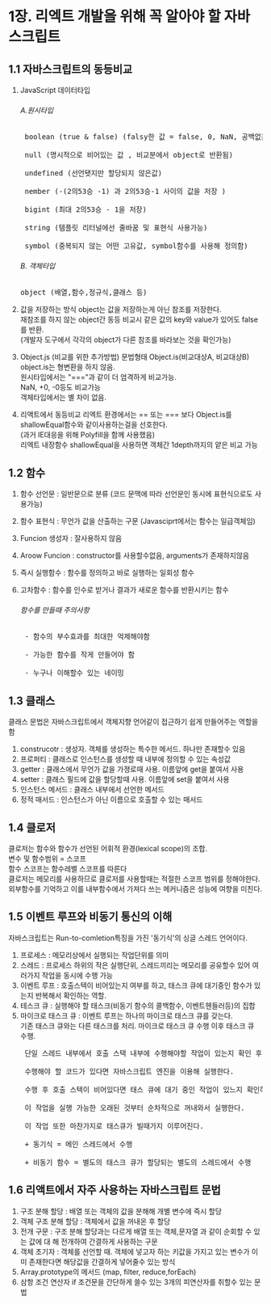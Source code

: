 # 1장. 리엑트 개발을 위해 꼭 알아야 할 자바스크립트

## 1.1 자바스크립트의 동등비교
1. JavaScript 데이터타입<br>
    ###### A.원시타입
    <pre>
    boolean (true & false) (falsy한 값 = false, 0, NaN, 공백없는 문자열, null, undeined )<br>
    null (명시적으로 비어있는 값 , 비교분에서 object로 반환됨)<br>
    undefined (선언됏지만 할당되지 않은값)<br>
    nember (-(2의53승 -1) 과 2의53승-1 사이의 값을 저장 ) <br>
    bigint (최대 2의53승 - 1을 저장)<br>
    string (템플릿 리터널에선 줄바꿈 및 표현식 사용가능)<br>
    symbol (중복되지 않는 어떤 고유값, symbol함수를 사용해 정의함)</pre>
     
    ###### B. 객체타입
    <pre>object (배열,함수,정규식,클래스 등)</pre>

3. 값을 저장하는 방식
object는 값을 저장하는게 아닌 참조를 저장한다.<br>
재참조를 하지 않는 object간 동등 비교시 같은 값의 key와 value가 있어도 false를 반환. <br>
(개발자 도구에서 각각의 object가 다른 참조를 바라보는 것을 확인가능)<br>

4. Object.js (비교를 위한 추가방법)
문법형태 Object.is(비교대상A, 비교대상B) <br>
object.is는 형변환을 하지 않음.<br>
원시타입에서는 "==="과 같이 더 엄격하게 비교가능.<br>
NaN, +0, -0등도 비교가능 <br>
객체타입에서는 별 차이 없음.<br>

5. 리액트에서 동등비교
리엑트 환경에서는 == 또는 === 보다 Object.is를 shallowEqual함수와 같이사용하는걸을 선호한다. <br>
(과거 IE대응을 위해 Polyfill을 함께 사용했음)<br>
리엑트 내장함수 shallowEqual을 사용하면 객체간 1depth까지의 얕은 비교 가능<br>

## 1.2 함수
1. 함수 선언문 : 일반문으로 분류 (코드 문맥에 따라 선언문인 동시에 표현식으로도 사용가능)<br>
2. 함수 표현식 : 무언가 값을 산출하는 구문 (Javasciprt에서는 함수는 일급객체임)<br>
3. Funcion 생성자 : 잘사용하지 않음 <br>
4. Aroow Funcion : constructor를 사용할수없음, arguments가 존재하지않음<br>
5. 즉시 실행함수 : 함수를 정의하고 바로 실행하는 일회성 함수<br>
6. 고차함수 : 함수를 인수로 받거나 결과가 새로운 함수를 반환시키는 함수<br>

    ###### 함수를 만들때 주의사항
    <pre>
    - 함수의 부수효과를 최대한 억제해야함<br>
    - 가능한 함수를 작게 만들어야 함<br>
    - 누구나 이해할수 있는 네이밍</pre>

## 1.3 클래스
클래스 문법은 자바스크립트에서 객체지향 언어같이 접근하기 쉽게 만들어주는 역할을 함 <br>
1. construcotr : 생성자. 객체를 생성하는 특수한 메서드. 하나만 존재할수 있음<br>
2. 프로퍼티 : 클래스로 인스턴스를 생성할 때 내부에 정의할 수 있는 속성값<br>
3. getter : 클래스에서 무언가 값을 가졍로때 사용. 이름앞에 get을 붙여서 사용<br>
4. setter : 클래스 필드에 값을 할당할때 사용. 이름앞에 set을 붙여서 사용<br>
5. 인스턴스 메서드 : 클래스 내부에서 선언한 메서드<br>
6. 정적 매서드 : 인스턴스가 아닌 이름으로 호출할 수 있는 매서드 <br>

## 1.4 클로저 
클로저는 함수와 함수가 선언된 어휘적 환경(lexical scope)의 조합.<br>
변수 및 함수범위 = 스코프<br> 
함수 스코프는 함수레벨 스코프를 따른다<br>
클로저는 메모리를 사용하므로 클로저를 사용할때는 적절한 스코프 범위를 정해야한다. <br> 
외부함수를 기억하고 이를 내부함수에서 가져다 쓰는 메커니즘은 성능에 여향을 미친다.<br>

## 1.5 이벤트 루프와 비동기 통신의 이해 
자바스크립트는 Run-to-comletion특징을 가진 '동기식'의 싱글 스레드 언어이다.<br> 
1. 프로세스 : 메모리상에서 실행되는 작업단위를 의미<br> 
2. 스레드 :  프로세스 하위의 작은 실행단위, 스레드끼리는 메모리를 공유할수 있어 여러가지 작업을 동시에 수행 가능<br> 
3. 이벤트 루프 :  호출스텍이 비어있는지 여부를 하고, 태스크 큐에 대기중인 함수가 있는지 반복해서 확인하는 역할.<br> 
4. 테스크 큐 : 실행해야 할 태스크(비동기 함수의 콜백함수, 이벤트헨들러등)의 집합<br> 
5. 마이크로 태스크 큐 : 이벤트 루프는 하나의 마이크로 태스크 큐를 갖는다.<br>기존 태스크 큐와는 다른 태스크를 처리. 마이크로 태스크 큐 수행 이후 태스크 큐 수행.
    <pre>
    단일 스레드 내부에서 호출 스택 내부에 수행해야할 작업이 있는지 확인 후,<br>
    수행해야 할 코드가 있다면 자바스크립트 엔진을 이용해 실행한다.<br> 
    수행 후 호출 스텍이 비어있다면 태스 큐에 대기 중인 작업이 있느지 확인하고,<br> 
    이 작업을 실행 가능한 오래된 것부터 순차적으로 꺼내와서 실행한다.<br>
    이 작업 또한 마찬가지로 태스큐가 빌때가지 이루어진다. <br> 
    + 동기식 = 메인 스레드에서 수행<br> 
    + 비동기 함수 = 별도의 태스크 큐가 할당되는 별도의 스레드에서 수행</pre>


## 1.6 리액트에서 자주 사용하는 자바스크립트 문법
1. 구조 분해 할당 : 배열 또는 객체의 값을 분해해 개별 변수에 즉시 할당<br>
2. 객체 구조 분해 할당 : 객체에서 값을 꺼내온 후 할당<br>
3. 전개 구문 : 구조 분해 할당과는 다르게 배열 또는 객체,문자열 과 같이 순회할 수 있는 값에 대 해 전개하여 간결하게 사용하는 구문<br>
4. 객체 초기자 : 객체를 선언할 때. 객체에 넣고자 하는 키값을 가지고 있는 변수가 이미 존재한다면 해당값을 간결하게 넣어줄수 있는 방식<br>
5. Array.prototype의 메서드 (map, filter, reduce,forEach)<br>
6. 삼항 조건 연산자 if 조건문을 간단하게 쓸수 있는 3개의 피연산자를 취할수 있는 문법<br>
